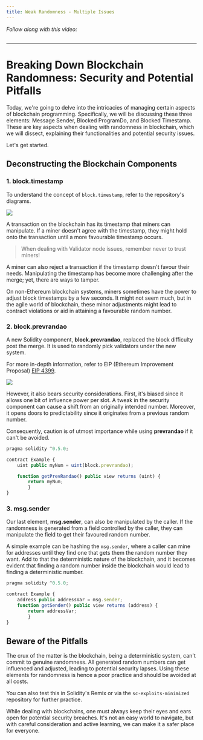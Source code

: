 ```yaml
---
title: Weak Randomness - Multiple Issues
---
```


_Follow along with this video:_

## 

---

# Breaking Down Blockchain Randomness: Security and Potential Pitfalls

Today, we're going to delve into the intricacies of managing certain aspects of blockchain programming. Specifically, we will be discussing these three elements: Message Sender, Blocked ProgramDo, and Blocked Timestamp. These are key aspects when dealing with randomness in blockchain, which we will dissect, explaining their functionalities and potential security issues.

Let's get started.

## Deconstructing the Blockchain Components

### 1. block.timestamp

To understand the concept of `block.timestamp`, refer to the repository's diagrams.

![](https://cdn.videotap.com/96gVghjLA5xt6vAGyZ3W-23.74.png)

A transaction on the blockchain has its timestamp that miners can manipulate. If a miner doesn't agree with the timestamp, they might hold onto the transaction until a more favourable timestamp occurs.

> When dealing with Validator node issues, remember never to trust miners!

A miner can also reject a transaction if the timestamp doesn't favour their needs. Manipulating the timestamp has become more challenging after the merge; yet, there are ways to tamper.

On non-Ethereum blockchain systems, miners sometimes have the power to adjust block timestamps by a few seconds. It might not seem much, but in the agile world of blockchain, these minor adjustments might lead to contract violations or aid in attaining a favourable random number.

### 2. block.prevrandao

A new Solidity component, **block.prevrandao**, replaced the block difficulty post the merge. It is used to randomly pick validators under the new system.

For more in-depth information, refer to EIP (Ethereum Improvement Proposal) [EIP 4399](https://eips.ethereum.org/EIPS/eip-4399).

![](https://cdn.videotap.com/fhhVXSh7UyBBcLkTyLNK-63.32.png)

However, it also bears security considerations. First, it's biased since it allows one bit of influence power per slot. A tweak in the security component can cause a shift from an originally intended number. Moreover, it opens doors to predictability since it originates from a previous random number.

Consequently, caution is of utmost importance while using **prevrandao** if it can't be avoided.

```js
pragma solidity ^0.5.0;

contract Example {
    uint public myNum = uint(block.prevrandao);

    function getPrevRandao() public view returns (uint) {
        return myNum;
        }
}
```

### 3. msg.sender

Our last element, **msg.sender**, can also be manipulated by the caller. If the randomness is generated from a field controlled by the caller, they can manipulate the field to get their favoured random number.

A simple example can be hashing the `msg.sender`, where a caller can mine for addresses until they find one that gets them the random number they want. Add to that the deterministic nature of the blockchain, and it becomes evident that finding a random number inside the blockchain would lead to finding a deterministic number.

```js
pragma solidity ^0.5.0;

contract Example {
    address public addressVar = msg.sender;
    function getSender() public view returns (address) {
        return addressVar;
        }
}
```

## Beware of the Pitfalls

The crux of the matter is the blockchain, being a deterministic system, can't commit to genuine randomness. All generated random numbers can get influenced and adjusted, leading to potential security lapses. Using these elements for randomness is hence a poor practice and should be avoided at all costs.

You can also test this in Solidity's Remix or via the `sc-exploits-minimized` repository for further practice.

While dealing with blockchains, one must always keep their eyes and ears open for potential security breaches. It's not an easy world to navigate, but with careful consideration and active learning, we can make it a safer place for everyone.
